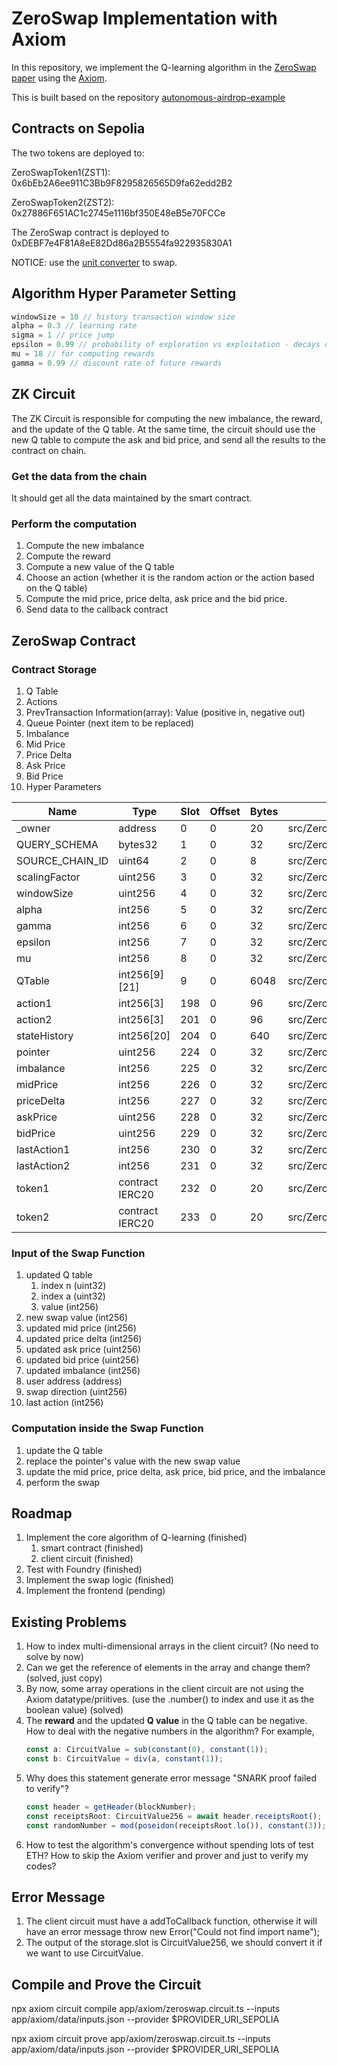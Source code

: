 # ZeroSwap Implementation with Axiom

In this repository, we implement the Q-learning algorithm in the [ZeroSwap paper](https://arxiv.org/pdf/2310.09413.pdf) using the [Axiom](https://www.axiom.xyz/). 

This is built based on the repository [autonomous-airdrop-example](https://github.com/axiom-crypto/autonomous-airdrop-example)

## Contracts on Sepolia

The two tokens are deployed to:

ZeroSwapToken1(ZST1): 0x6bEb2A6ee911C3Bb9F8295826565D9fa62edd2B2

ZeroSwapToken2(ZST2): 0x27886F651AC1c2745e1116bf350E48eB5e70FCCe

The ZeroSwap contract is deployed to 0xDEBF7e4F81A8eE82Dd86a2B5554fa922935830A1

NOTICE: use the [unit converter](https://sepolia.etherscan.io/unitconverter) to swap.

## Algorithm Hyper Parameter Setting

```js
windowSize = 10 // history transaction window size
alpha = 0.3 // learning rate
sigma = 1 // price jump
epsilon = 0.99 // probability of exploration vs exploitation - decays over time, this is only the starting epsilon
mu = 18 // for computing rewards
gamma = 0.99 // discount rate of future rewards
```

## ZK Circuit

The ZK Circuit is responsible for computing the new imbalance, the reward, and the update of the Q table. At the same time, the circuit should use the new Q table to compute the ask and bid price, and send all the results to the contract on chain.

### Get the data from the chain

It should get all the data maintained by the smart contract.

### Perform the computation

1. Compute the new imbalance
2. Compute the reward
3. Compute a new value of the Q table
4. Choose an action (whether it is the random action or the action based on the Q table)
5. Compute the mid price, price delta, ask price and the bid price. 
6. Send data to the callback contract

## ZeroSwap Contract

### Contract Storage

1. Q Table
2. Actions
3. PrevTransaction Information(array): Value (positive in, negative out)
4. Queue Pointer (next item to be replaced)
5. Imbalance
6. Mid Price
7. Price Delta
8. Ask Price
9. Bid Price
10. Hyper Parameters


| Name            | Type            | Slot | Offset | Bytes | Contract                  |
|-----------------|-----------------|------|--------|-------|---------------------------|
| _owner          | address         | 0    | 0      | 20    | src/ZeroSwap.sol:ZeroSwap |
| QUERY_SCHEMA    | bytes32         | 1    | 0      | 32    | src/ZeroSwap.sol:ZeroSwap |
| SOURCE_CHAIN_ID | uint64          | 2    | 0      | 8     | src/ZeroSwap.sol:ZeroSwap |
| scalingFactor   | uint256         | 3    | 0      | 32    | src/ZeroSwap.sol:ZeroSwap |
| windowSize      | uint256         | 4    | 0      | 32    | src/ZeroSwap.sol:ZeroSwap |
| alpha           | int256          | 5    | 0      | 32    | src/ZeroSwap.sol:ZeroSwap |
| gamma           | int256          | 6    | 0      | 32    | src/ZeroSwap.sol:ZeroSwap |
| epsilon         | int256          | 7    | 0      | 32    | src/ZeroSwap.sol:ZeroSwap |
| mu              | int256          | 8    | 0      | 32    | src/ZeroSwap.sol:ZeroSwap |
| QTable          | int256[9][21]   | 9    | 0      | 6048  | src/ZeroSwap.sol:ZeroSwap |
| action1         | int256[3]       | 198  | 0      | 96    | src/ZeroSwap.sol:ZeroSwap |
| action2         | int256[3]       | 201  | 0      | 96    | src/ZeroSwap.sol:ZeroSwap |
| stateHistory    | int256[20]      | 204  | 0      | 640   | src/ZeroSwap.sol:ZeroSwap |
| pointer         | uint256         | 224  | 0      | 32    | src/ZeroSwap.sol:ZeroSwap |
| imbalance       | int256          | 225  | 0      | 32    | src/ZeroSwap.sol:ZeroSwap |
| midPrice        | int256          | 226  | 0      | 32    | src/ZeroSwap.sol:ZeroSwap |
| priceDelta      | int256          | 227  | 0      | 32    | src/ZeroSwap.sol:ZeroSwap |
| askPrice        | uint256         | 228  | 0      | 32    | src/ZeroSwap.sol:ZeroSwap |
| bidPrice        | uint256         | 229  | 0      | 32    | src/ZeroSwap.sol:ZeroSwap |
| lastAction1     | int256          | 230  | 0      | 32    | src/ZeroSwap.sol:ZeroSwap |
| lastAction2     | int256          | 231  | 0      | 32    | src/ZeroSwap.sol:ZeroSwap |
| token1          | contract IERC20 | 232  | 0      | 20    | src/ZeroSwap.sol:ZeroSwap |
| token2          | contract IERC20 | 233  | 0      | 20    | src/ZeroSwap.sol:ZeroSwap |

### Input of the Swap Function

1. updated Q table
    1. index n (uint32)
    2. index a (uint32)
    3. value (int256)
2. new swap value (int256)
3. updated mid price (int256)
4. updated price delta (int256)
5. updated ask price (uint256)
6. updated bid price (uint256)
7. updated imbalance (int256)
8. user address (address)
9. swap direction (uint256)
10. last action (int256)

### Computation inside the Swap Function

1. update the Q table
2. replace the pointer's value with the new swap value
3. update the mid price, price delta, ask price, bid price, and the imbalance
4. perform the swap

## Roadmap

1. Implement the core algorithm of Q-learning (finished)
    1. smart contract (finished)
    2. client circuit (finished)
2. Test with Foundry (finished)
3. Implement the swap logic (finished)
4. Implement the frontend (pending)

## Existing Problems

1. How to index multi-dimensional arrays in the client circuit? (No need to solve by now)
2. Can we get the reference of elements in the array and change them? (solved, just copy)
3. By now, some array operations in the client circuit are not using the Axiom datatype/priitives. (use the .number() to index and use it as the boolean value) (solved)
4. The **reward** and the updated **Q value** in the Q table can be negative. How to deal with the negative numbers in the algorithm?
    For example,
    ```js
    const a: CircuitValue = sub(constant(0), constant(1));
    const b: CircuitValue = div(a, constant(1));
    ```
5. Why does this statement generate error message "SNARK proof failed to verify"?
    ```js
    const header = getHeader(blockNumber);
    const receiptsRoot: CircuitValue256 = await header.receiptsRoot();
    const randomNumber = mod(poseidon(receiptsRoot.lo()), constant(3));
    ```
6. How to test the algorithm's convergence without spending lots of test ETH? How to skip the Axiom verifier and prover and just to verify my codes?

## Error Message

1. The client circuit must have a addToCallback function, otherwise it will have an error message throw new Error("Could not find import name");
2. The output of the storage.slot is CircuitValue256, we should convert it if we want to use CircuitValue.

## Compile and Prove the Circuit

npx axiom circuit compile app/axiom/zeroswap.circuit.ts --inputs app/axiom/data/inputs.json --provider $PROVIDER_URI_SEPOLIA

npx axiom circuit prove app/axiom/zeroswap.circuit.ts --inputs app/axiom/data/inputs.json --provider $PROVIDER_URI_SEPOLIA